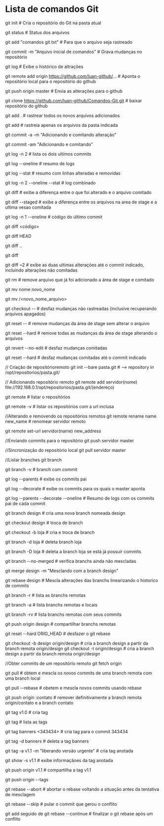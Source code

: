 # Lista de comandos Git

git init # Cria o repositório do Git na pasta atual

git status # Status dos arquivos

git add "comandos git.txt" # Para que o arquivo seja rastreado

git commit -m "Arquivo inicial de comandos" # Grava mudanças no repositório

git log # Exibe o histórico de altrações

git remote add origin https://github.com/luan-github/... # Aponta o repositório local para o repositório do github

git push origin master # Envia as alterações para o github

git clone https://github.com/luan-github/Comandos-Git.git # baixar repositório do github

git add . # rastrear todos os novos arquivos adicionados

git add <pasta> # rastreia apenas os arquivos da pasta indicada

git commit -a -m "Adicionando e comitando alteração"

git commit -am "Adicionando e comitando"

git log -n 2 # lista os dois ultimos commits

git log --oneline # resumo de logs

git log --stat # resumo com linhas alteradas e removidas

git log -n 2 --oneline --stat # log combinado

git diff # exibe a diferença entre o que foi alterado e o arquivo comitado

git diff --staged # exibe a diferença entre os arquivos na area de stage e a ultima vesao comitada

git log -n 1 --oneline # código do último commit

git diff <código>

git diff HEAD

git diff <commit anterior>..<ultimo commit>

git diff <commit anterior>

git diff <commit>~2 # exibe as duas ultimas alterações até o commit indicado, incluindo alterações não comitadas

git rm <arquivo> # remove arquivo que já  foi adicionado a área de stage e comitado

git mv nome novo_nome

git mv <arquivo> <diretorio>/<novo_nome_arquivo>

git checkout -- <arquivo> # desfaz mudanças não rastreadas (inclusive recuperando arquivos apagados)

git reset -- <arquivo> # remove mudanças da área de stage sem alterar o arquivo

git reset --hard  # remove todas as mudanças da área de stage alterando o arquivos

git revert --no-edit <commit> # desfaz mudanças comitadas

git reset --hard <commit> # desfaz mudanças comitadas até o commit indicado

// Criação de repositórioremoto
git init --bare pasta.git # --> repository in /opt/repositorios/pasta.git/

// Adicionando repositório remoto
git remote add servidor(nome) file://192.168.0.1/opt/repositorios/pasta.git/(endereço)

git remote # listar o repositórios

git remote -v # listar os repositórios com a url inclusa

//Alterando e removendo os repositórios remotos
git remote rename name new_name # renomear servidor remoto

git remote set-url servidor(name) new_address

//Enviando commits para o repositório
git push servidor master

//Sincronização do repositório local
git pull servidor master

//Listar branches
git branch

git branch -v # branch com commit

git log --parents # exibe os commits pai

git log --decorate # exibe os commits para os quais o master aponta

git log --parents --decorate --oneline # Resumo de logs com os commits pai de cada commit

git branch design # cria uma nova branch nomeada design

git checkout design # troca de branch

git checkout -b loja # cria e troca de branch

git branch -d loja # deleta branch loja

git branch -D loja # deleta a branch loja se está já possuir commits

git branch --no-merged # verifica branchs ainda não mescladas

git merge design -m "Mesclando com a branch design"

git rebase design # Mescla alterações das branchs linearizando o historico de commits

git branch -r # lista as branchs remotas

git branch -a # lista branchs remotas e locais

git branch -rv # lista branchs remotas com seus commits

git push origin design # compartilhar branchs remotas

git reset --hard ORIG_HEAD # desfazer o git rebase

git checkout -b design origin/design # cria a branch design a partir da branch remota origin/design
git checkout -t origin/design # cria a branch design a partir da branch remota origin/design

//Obter commits de um repositório remoto
git fetch origin

git pull # obtem e mescla os novos commits de uma branch remota com uma branch local

git pull --rebase # obetem e mescla novos commits usando rebase

git push origin :contato # remover definitivamente a branch remota origin/contato e a branch contato

git tag v1.0 # cria tag

git tag # lista as tags

git tag banners <343434>  # cria tag para o commit 343434

git tag -d banners # deleta a tag banners

git tag -a v1.1 -m "liberando versão urgente" # cria tag anotada

git show -s v1.1 # exibe informaçãoes da tag anotada

git push origin v1.1 # compartilha a tag v1.1

git push origin --tags

git rebase --abort # abortar o rebase voltando a situação antes da tentativa de mesclagem

git rebase --skip # pular o commit que gerou o conflito

git add <file> seguido de git rebase --continue # finalizar o git rebase após um conflito

